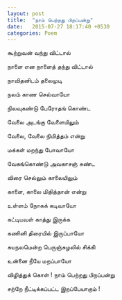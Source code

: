 ```yaml
---
layout: post
title:  "நாம் பெற்றது பிறப்பன்று"
date:   2015-07-27 18:17:40 +0530
categories: Poem
---
```

கூற்றுவன் வந்து விட்டால்

நாளை என நாளைத் தந்து விட்டால்

நாவிதனிடம் தலைமுடி

நலம் காண செல்வாயோ

நிலவுகண்டு பேரோதங் கொண்ட

வேலை அடங்கு வேளையிலும்

வேலை, வேலை நிமித்தம் என்று

மக்கள் மறந்து போவாயோ

வேகங்கொண்டு அவகாசஞ் சுண்ட

விரை செல்லும் காலையிலும்

காளை, காலை மிதித்தான் என்று

உள்ளம் நோகக் கடிவாயோ

கட்டியவள் காத்து இருக்க

கணினி திரையில் இருப்பாயோ

சுயநலமென்ற பெருஞ்சுழலில் சிக்கி

உன்னை நீயே மறப்பாயோ

விழித்துக் கொள் ! நாம் பெற்றது பிறப்பன்று

சற்றே நீட்டிக்கப்பட்ட இறப்பேயாகும் !

